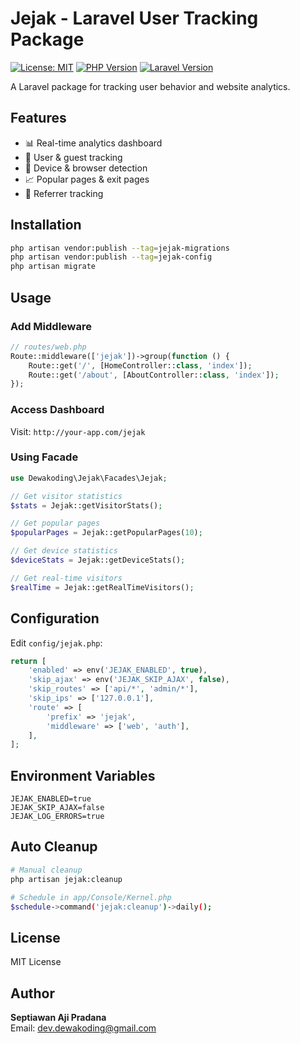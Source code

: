 # Jejak - Laravel User Tracking Package

[![License: MIT](https://img.shields.io/badge/License-MIT-yellow.svg)](https://opensource.org/licenses/MIT)
[![PHP Version](https://img.shields.io/badge/PHP-8.1%2B-blue.svg)](https://php.net)
[![Laravel Version](https://img.shields.io/badge/Laravel-9%2B-red.svg)](https://laravel.com)

A Laravel package for tracking user behavior and website analytics.

## Features

- 📊 Real-time analytics dashboard
- 👤 User & guest tracking
- 📱 Device & browser detection
- 📈 Popular pages & exit pages
- 🔗 Referrer tracking

## Installation

```bash
php artisan vendor:publish --tag=jejak-migrations
php artisan vendor:publish --tag=jejak-config
php artisan migrate
```

## Usage

### Add Middleware

```php
// routes/web.php
Route::middleware(['jejak'])->group(function () {
    Route::get('/', [HomeController::class, 'index']);
    Route::get('/about', [AboutController::class, 'index']);
});
```

### Access Dashboard

Visit: `http://your-app.com/jejak`

### Using Facade

```php
use Dewakoding\Jejak\Facades\Jejak;

// Get visitor statistics
$stats = Jejak::getVisitorStats();

// Get popular pages
$popularPages = Jejak::getPopularPages(10);

// Get device statistics
$deviceStats = Jejak::getDeviceStats();

// Get real-time visitors
$realTime = Jejak::getRealTimeVisitors();
```

## Configuration

Edit `config/jejak.php`:

```php
return [
    'enabled' => env('JEJAK_ENABLED', true),
    'skip_ajax' => env('JEJAK_SKIP_AJAX', false),
    'skip_routes' => ['api/*', 'admin/*'],
    'skip_ips' => ['127.0.0.1'],
    'route' => [
        'prefix' => 'jejak',
        'middleware' => ['web', 'auth'],
    ],
];
```

## Environment Variables

```env
JEJAK_ENABLED=true
JEJAK_SKIP_AJAX=false
JEJAK_LOG_ERRORS=true
```

## Auto Cleanup

```bash
# Manual cleanup
php artisan jejak:cleanup

# Schedule in app/Console/Kernel.php
$schedule->command('jejak:cleanup')->daily();
```

## License

MIT License

## Author

**Septiawan Aji Pradana**  
Email: dev.dewakoding@gmail.com
